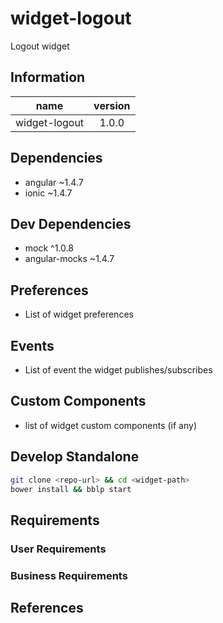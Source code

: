 # widget-logout
Logout widget

## Information

| name                  | version           |
| ----------------------|:-----------------:|
| widget-logout        | 1.0.0 |


## Dependencies
* angular ~1.4.7
* ionic ~1.4.7

## Dev Dependencies
* mock ^1.0.8
* angular-mocks ~1.4.7

## Preferences
- List of widget preferences

## Events
- List of event the widget publishes/subscribes

## Custom Components
- list of widget custom components (if any)

## Develop Standalone

```bash
git clone <repo-url> && cd <widget-path>
bower install && bblp start
```


## Requirements

### User Requirements

### Business Requirements

## References
